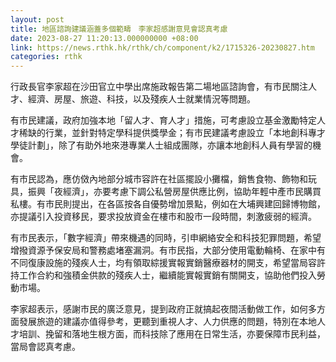 ```yaml
---
layout: post
title: 地區諮詢建議涵蓋多個範疇　李家超感謝意見會認真考慮
date: 2023-08-27 11:20:13.000000000 +08:00
link: https://news.rthk.hk/rthk/ch/component/k2/1715326-20230827.htm
categories: rthk
---
```


行政長官李家超在沙田官立中學出席施政報告第二場地區諮詢會，有市民關注人才、經濟、房屋、旅遊、科技，以及殘疾人士就業情況等問題。

有市民建議，政府加強本地「留人才、育人才」措施，可考慮設立基金激勵特定人才稀缺的行業，並針對特定學科提供獎學金；有市民建議考慮設立「本地創科專才學徒計劃」，除了有助外地來港專業人士組成團隊，亦讓本地創科人員有學習的機會。

有市民認為，應仿傚內地部分城市容許在社區擺設小攤檔，銷售食物、飾物和玩具，振興「夜經濟」，亦要考慮下調公私營房屋供應比例，協助年輕中產市民購買私樓。有市民則提出，在各區按各自優勢增加景點，例如在大埔興建回歸博物館，亦提議引入投資移民，要求投放資金在樓市和股市一段時間，刺激疲弱的經濟。

有市民表示，「數字經濟」帶來機遇的同時，引申網絡安全和科技犯罪問題，希望增撥資源予保安局和警務處堵塞漏洞。有市民指，大部分使用電動輪椅、在家中有不同復康設施的殘疾人士，均有領取綜援實報實銷醫療器材的開支，希望當局容許持工作合約和強積金供款的殘疾人士，繼續能實報實銷有關開支，協助他們投入勞動市場。

李家超表示，感謝市民的廣泛意見，提到政府正就搞起夜間活動做工作，如何多方面發展旅遊的建議亦值得參考，更聽到重視人才、人力供應的問題，特別在本地人才培訓、挽留和落地生根方面，而科技除了應用在日常生活，亦要保障市民利益，當局會認真考慮。
